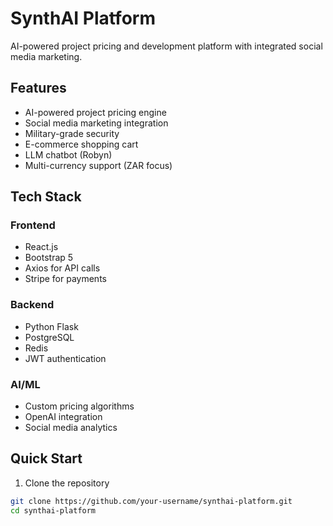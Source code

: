 # SynthAI Platform

AI-powered project pricing and development platform with integrated social media marketing.

## Features

- AI-powered project pricing engine
- Social media marketing integration
- Military-grade security
- E-commerce shopping cart
- LLM chatbot (Robyn)
- Multi-currency support (ZAR focus)

## Tech Stack

### Frontend
- React.js
- Bootstrap 5
- Axios for API calls
- Stripe for payments

### Backend
- Python Flask
- PostgreSQL
- Redis
- JWT authentication

### AI/ML
- Custom pricing algorithms
- OpenAI integration
- Social media analytics

## Quick Start

1. Clone the repository
```bash
git clone https://github.com/your-username/synthai-platform.git
cd synthai-platform
